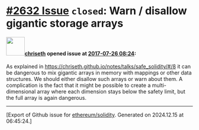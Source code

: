# [\#2632 Issue](https://github.com/ethereum/solidity/issues/2632) `closed`: Warn / disallow gigantic storage arrays

#### <img src="https://avatars.githubusercontent.com/u/9073706?v=4" width="50">[chriseth](https://github.com/chriseth) opened issue at [2017-07-26 08:24](https://github.com/ethereum/solidity/issues/2632):

As explained in 
https://chriseth.github.io/notes/talks/safe_solidity/#/8
it can be dangerous to mix gigantic arrays in memory with mappings or other data structures. We should either disallow such arrays or warn about them. A complication is the fact that it might be possible to create a multi-dimensional array where each dimension stays below the safety limit, but the full array is again dangerous.




-------------------------------------------------------------------------------



[Export of Github issue for [ethereum/solidity](https://github.com/ethereum/solidity). Generated on 2024.12.15 at 06:45:24.]
